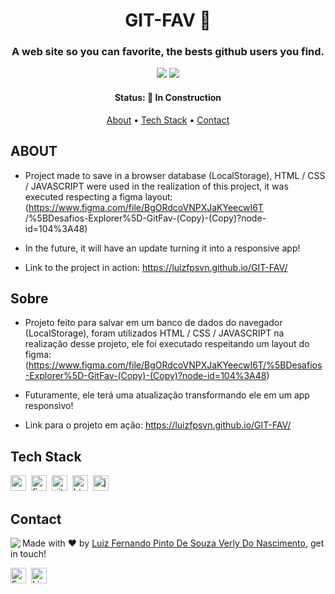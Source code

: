 <h1 align="center">
	GIT-FAV 🌠
</h1>

<h3 align="center">
	A web site so you can favorite, the bests github users you find.
</h3>

<p align="center">
	<img src="https://img.shields.io/badge/PRs-welcome-brightgreen.svg?style=flat-square"/>
	<img src="https://img.shields.io/github/languages/count/Luizfpsvn/GIT-FAV?color=green"/>
</p>

<h4 align="center">
	Status: 🚧 In Construction
</h4>

<p align="center">
	<a href="#about">About</a> •
	<a href="#tech-stack">Tech Stack</a> •
	<a href="#contact">Contact</a> 
</p>

## ABOUT
- Project made to save in a browser database (LocalStorage), HTML / CSS / JAVASCRIPT were used in the realization of this project, it was executed respecting a figma layout: (https://www.figma.com/file/BgORdcoVNPXJaKYeecwI6T /%5BDesafios-Explorer%5D-GitFav-(Copy)-(Copy)?node-id=104%3A48)

- In the future, it will have an update turning it into a responsive app!

- Link to the project in action: https://luizfpsvn.github.io/GIT-FAV/

## Sobre
- Projeto feito para salvar em um banco de dados do navegador (LocalStorage), foram utilizados HTML / CSS / JAVASCRIPT na realização desse projeto, ele foi executado respeitando um layout do figma: (https://www.figma.com/file/BgORdcoVNPXJaKYeecwI6T/%5BDesafios-Explorer%5D-GitFav-(Copy)-(Copy)?node-id=104%3A48)

- Futuramente, ele terá uma atualização transformando ele em um app responsivo!

- Link para o projeto em ação: https://luizfpsvn.github.io/GIT-FAV/

## Tech Stack
<img src="https://img.shields.io/badge/Css3-05122A?style=flat&logo=css3" alt="css3 Badge" height="25">&nbsp;
<img src="https://img.shields.io/badge/Figma-05122A?style=flat&logo=figma" alt="figma Badge" height="25">&nbsp;
<img src="https://img.shields.io/badge/Git-05122A?style=flat&logo=git" alt="git Badge" height="25">&nbsp;
<img src="https://img.shields.io/badge/Html5-05122A?style=flat&logo=html5" alt="html5 Badge" height="25">&nbsp;
<img src="https://img.shields.io/badge/Javascript-05122A?style=flat&logo=javascript" alt="javascript Badge" height="25">&nbsp;

## Contact
<img align="left" src="https://avatars.githubusercontent.com/Luizfpsvn?size=100">

Made with ❤️ by [Luiz Fernando Pinto De Souza Verly Do Nascimento](https://github.com/Luizfpsvn), get in touch!

<a href="mailto:luizfernando.cg@hotmail.com" target="_blank"><img src="https://img.shields.io/badge/Email-D14836?style=flat&logo=gmail&logoColor=white" alt="Email Badge" height="25"></a>&nbsp;
<a href="https://www.linkedin.com/in/luiz-f-nascimento/" target="_blank"><img src="https://img.shields.io/badge/Linkedin-0077B5?style=flat&logo=linkedin&logoColor=white" alt="LinkedIn Badge" height="25"></a>&nbsp;

<br clear="left"/>
